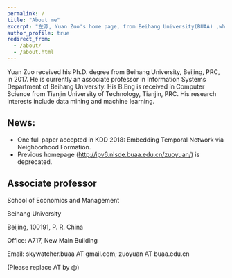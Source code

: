 ```yaml
---
permalink: /
title: "About me"
excerpt: "左源, Yuan Zuo's home page, from Beihang University(BUAA) ,whose research interests include topic modeling, opinion mining and deep learning."
author_profile: true
redirect_from: 
  - /about/
  - /about.html
---
```


Yuan Zuo received his Ph.D. degree from Beihang University, Beijing, PRC, in 2017. He is currently an associate professor in Information Systems Department of Beihang University. His B.Eng is received in Computer Science from Tianjin University of Technology, Tianjin, PRC. His research interests include data mining and machine learning.

News:
-------------
* One full paper accepted in KDD 2018: Embedding Temporal Network via Neighborhood Formation.
* Previous homepage (http://ipv6.nlsde.buaa.edu.cn/zuoyuan/) is deprecated.

Associate professor
-------------

School of Economics and Management 

Beihang University

Beijing, 100191, P. R. China

Office: A717, New Main Building

Email: skywatcher.buaa AT gmail.com;    zuoyuan AT buaa.edu.cn

(Please replace AT by @)


<script 
type="text/javascript" id="clustrmaps" src="//cdn.clustrmaps.com/map_v2.js?cl=ffffff&w=300&t=tt&d=9osu0yyDaRG4SQIevEaYDLFmcMR_H07ph8rcVwCnF9s&co=2d78ad&ct=ffffff&cmo=3acc3a&cmn=ff5353"></script>
